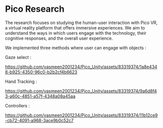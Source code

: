 
# Pico Research 

The research focuses on studying the human-user interaction with Pico VR, a virtual reality platform that offers immersive experiences. 
We aim to understand the ways in which users engage with the technology, their cognitive responses, and the overall user experience. 

We implemented three methods where user can engage with objects : 



Gaze select :


https://github.com/yasmeen2001234/Pico_Unity/assets/83319374/1a8e4348-b925-4350-96c0-b2b2cf4b6623




Hand Tracking :



https://github.com/yasmeen2001234/Pico_Unity/assets/83319374/9a6d8f43-a60c-4851-a57f-4348a08a45aa




Controllers :



https://github.com/yasmeen2001234/Pico_Unity/assets/83319374/11b12ce9-cb72-4091-a968-3ace9b0c52c7

